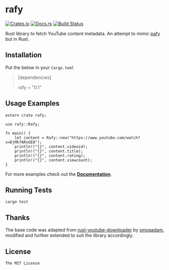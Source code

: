 # rafy

[![Crates.io](https://img.shields.io/crates/v/rafy.svg)](https://crates.io/crates/rafy) [![Docs.rs](https://docs.rs/rafy/badge.svg)](https://docs.rs/rafy/) [![Build Status](https://travis-ci.org/ritiek/rafy-rs.svg?branch=master)](https://travis-ci.org/ritiek/rafy-rs)

Rust library to fetch YouTube content metadata. An attempt to mimic [pafy](https://github.com/mps-youtube/pafy) but in Rust.

## Installation

Put the below in your `Cargo.toml`

> [dependencies]
>
> rafy = "0.1"

## Usage Examples

```
extern crate rafy;

use rafy::Rafy;

fn main() {
    let content = Rafy::new("https://www.youtube.com/watch?v=DjMkfARvGE8");
    println!("{}", content.videoid);
    println!("{}", content.title);
    println!("{}", content.rating);
    println!("{}", content.viewcount);
}
```

For more examples check out the [**Documentation**](https://docs.rs/rafy/).

## Running Tests

`cargo test`

## Thanks

The base code was adapted from [rust-youtube-downloader](https://github.com/smoqadam/rust-youtube-downloader) by [smoqadam](https://github.com/smoqadam), modified and further extended to suit the library accordingly.

## License

`The MIT License`
